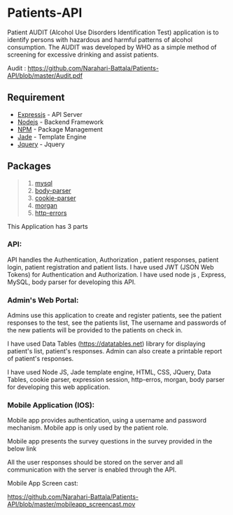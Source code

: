# Patients-API

Patient AUDIT (Alcohol Use Disorders Identification Test) application is to identify persons with hazardous and harmful 
patterns of alcohol consumption. The AUDIT was developed by WHO as a simple method of screening for excessive drinking and 
assist patients.

Audit : https://github.com/Narahari-Battala/Patients-API/blob/master/Audit.pdf

## Requirement ##
* [Expressjs](http://expressjs.com/zh-tw/) - API Server
* [Nodejs](https://nodejs.org/en/) - Backend Framework
* [NPM](https://www.npmjs.com/) - Package Management
* [Jade](http://jade-lang.com/) - Template Engine
* [Jquery](https://jquery.com/) - Jquery

## Packages ##
>1. [mysql](https://www.npmjs.com/package/mysql)
>2. [body-parser](https://www.npmjs.com/package/body-parser) 
>3. [cookie-parser](https://www.npmjs.com/package/cookie-parser)
>4. [morgan](https://www.npmjs.com/package/morgan)
>5. [http-errors](https://www.npmjs.com/package/http-errors)

This Application has 3 parts

### API:

API handles the Authentication, Authorization , patient responses, patient login, patient registration and patient lists. 
I have used JWT (JSON Web Tokens) for Authentication and Authorization. I have used node js , Express, MySQL, body parser for 
developing this API.


### Admin's Web Portal:

Admins use this application to create and register patients, see the patient responses to the test, see the patients list, 
The username and passwords of the new patients will be provided to the patients on check in.

I have used Data Tables (https://datatables.net) library for displaying patient's list, patient's responses. Admin 
can also create a printable report of patient's responses.

I have used Node JS, Jade template engine, HTML, CSS, JQuery, Data Tables, cookie parser, expression session, http-erros, 
morgan, body parser for developing this web application.

### Mobile Application (IOS):

Mobile app provides authentication, using a username and password mechanism. Mobile app is only used by the patient role.

Mobile app presents the survey questions in the survey provided in the below link

All the user responses should be stored on the server and all communication with the server is enabled through the API.

Mobile App Screen cast: 

https://github.com/Narahari-Battala/Patients-API/blob/master/mobileapp_screencast.mov


